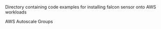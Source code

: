 Directory containing code examples for installing falcon sensor onto AWS workloads

AWS Autoscale Groups
